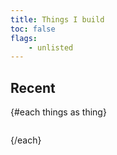 ```yaml
---
title: Things I build
toc: false
flags:
	- unlisted
---
```


<!-- ```html -->
<script>
	import MD from "$lib/md";
  const things = [
{
      label: 'doTogether',
      icon: 'https://do-together.vercel.app/favicon.svg',
      desc: 'stupidly simple realtime-multiplayer todo list for recurring tasks',
      links: [
        ['Live Version', 'https://do-together.vercel.app/', 'i-material-symbols-open-in-browser'],
        ['Source Code', 'https://github.com/SarcevicAntonio/doTogether', 'i-mdi-github']
      ]
    },
    {
      label: 'kcalCalc',
      icon: 'https://kcal-calc.vercel.app/favicon.svg',
      desc: 'free calorie counting app designed for fast user interactions',
      links: [
        ['Live Version', 'https://kcal-calc.vercel.app/', 'i-material-symbols-open-in-browser'],
        ['Source Code', 'https://github.com/SarcevicAntonio/kcalCalc', 'i-mdi-github']
      ]
    },
        {
      label: 'SvelteLab',
      icon: 'https://sveltelab.dev/favicon.svg',
      desc: 'supercharged web IDE/REPL for SvelteKit projects',
      links: [
        ['Live Version', 'https://sveltelab.dev', 'i-material-symbols-open-in-browser'],
        ['Source Code', 'https://github.com/sveltelab/sveltelab', 'i-mdi-github']
      ]
    },
  ]
</script>
<!-- ``` -->

## Recent

<ul>
{#each things as thing}
  <li>
    <MD.Thing {thing}/>
  </li>
{/each}
</ul>

<style>
  ul, li {
    list-style: none;
    margin: 0;
    padding: 0;
  }

  ul {
    display: flex;
    flex-direction: column;
    gap: 1em;
  }
</style>
